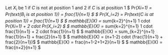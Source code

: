 Let $X_i$ be 1 if $C$ is not at position 1 and 2 if $C$ is at position 1
$ Pr(X*i=1) = Pr(text{$B_i$ is at position 1}) = frac{1}{n+1} $
$ Pr(X_i=2) = Pr(text{$C$ is at position 1}) = frac{1}{n+1} $
$ mathbb{E}(X) = sum*{k=2}^{n+1} 1 cdot Pr(X*i=1) + 2 cdot Pr(X_i=2) $
$ mathbb{E}(X) = sum*{k=2}^{n+1} 1 cdot frac{1}{n+1} + 2 cdot frac{1}{n+1} $
$ mathbb{E}(X) = sum\_{k=2}^{n+1} frac{1}{n+1} + frac{2}{n+1} $
$ mathbb{E}(X) = (n+1-2) cdot (frac{1}{n+1} + frac{2}{n+1})$
$ mathbb{E}(X) = frac{n+1-2+1+2}{n+1} $
$ mathbb{E}(X) = frac{n+2}{n+1} $
